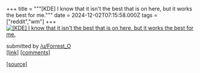 +++
title = """[KDE] I know that it isn't the best that is on here, but it works the best for me."""
date = 2024-12-02T07:15:58.000Z
tags = ["reddit","wm"]
+++
[![[KDE] I know that it isn't the best that is on here, but it works the best for me.](https://a.thumbs.redditmedia.com/GbtqqiHWei3aOXYTkAj6UQ9ogGkgen5XyfFODIZRPo8.jpg "[KDE] I know that it isn't the best that is on here, but it works the best for me.")](https://www.reddit.com/r/unixporn/comments/1h4pgba/kde_i_know_that_it_isnt_the_best_that_is_on_here/)

submitted by [/u/Forrest\_O](https://www.reddit.com/user/Forrest_O)  
[\[link\]](https://www.reddit.com/gallery/1h4pgba) [\[comments\]](https://www.reddit.com/r/unixporn/comments/1h4pgba/kde_i_know_that_it_isnt_the_best_that_is_on_here/)

[[source]](https://www.reddit.com/r/unixporn/comments/1h4pgba/kde_i_know_that_it_isnt_the_best_that_is_on_here/)
